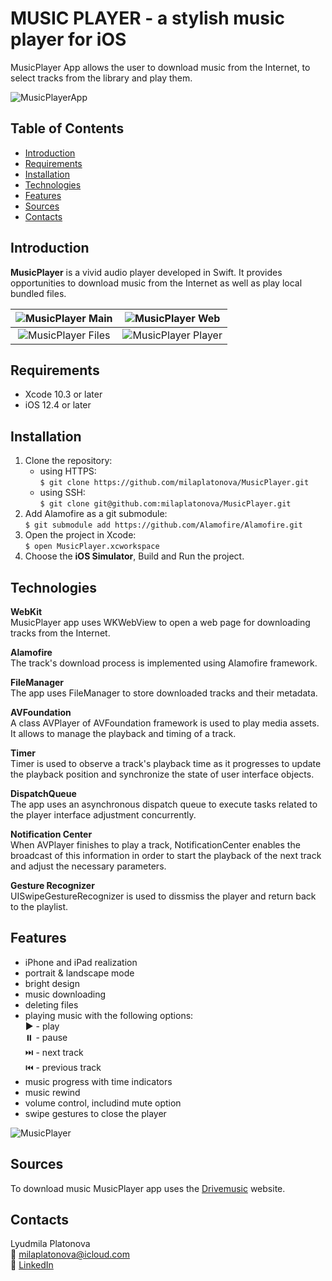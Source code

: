 # MUSIC PLAYER - a stylish music player for iOS
MusicPlayer App allows the user to download music from the Internet, to select tracks from the library and play them.  

![MusicPlayerApp](Demo/MusicPlayerApp.jpg)  
  
## Table of Contents
* [Introduction](#introduction)
* [Requirements](#requirements)
* [Installation](#installation)
* [Technologies](#technologies)
* [Features](#features)
* [Sources](#sources)
* [Contacts](#contacts)

## Introduction
**MusicPlayer** is a vivid audio player developed in Swift. It provides opportunities to download music from the Internet as well as play local bundled files.  

![MusicPlayer Main](Demo/MusicPlayerMain.png) | ![MusicPlayer Web](Demo/MusicPlayerWeb.png)
:-------------------------------------: | :-------------------------------------:
![MusicPlayer Files](Demo/MusicPlayerFiles.png) | ![MusicPlayer Player](Demo/MusicPlayerPlayer.png)

## Requirements
* Xcode 10.3 or later
* iOS 12.4 or later

## Installation
1. Clone the repository:  
   * using HTTPS:  
`$ git clone https://github.com/milaplatonova/MusicPlayer.git`
    * using SSH:  
`$ git clone git@github.com:milaplatonova/MusicPlayer.git`
1. Add Alamofire as a git submodule:  
`$ git submodule add https://github.com/Alamofire/Alamofire.git`
1. Open the project in Xcode:  
`$ open MusicPlayer.xcworkspace`
1. Choose the **iOS Simulator**, Build and Run the project.

## Technologies
**WebKit**  
MusicPlayer app uses WKWebView to open a web page for downloading tracks from the Internet.  
  
**Alamofire**  
The track's download process is implemented using Alamofire framework.  
  
**FileManager**  
The app uses FileManager to store downloaded tracks and their metadata.  
  
**AVFoundation**  
A class AVPlayer of AVFoundation framework is used to play media assets. It allows to manage the playback and timing of a track.  
  
**Timer**  
Timer is used to observe a track's playback time as it progresses to update the playback position and synchronize the state of user interface objects.  
  
**DispatchQueue**  
The app uses an asynchronous dispatch queue to execute tasks related to the player interface adjustment concurrently.  
  
**Notification Center**  
When AVPlayer finishes to play a track, NotificationCenter enables the broadcast of this information in order to start the playback of the next track and adjust the necessary parameters.  
  
**Gesture Recognizer**  
UISwipeGestureRecognizer is used to dissmiss the player and return back to the playlist.

## Features
* iPhone and iPad realization
* portrait & landscape mode
* bright design
* music downloading
* deleting files
* playing music with the following options:  
  :arrow_forward: - play  
  :pause_button: - pause  
  :next_track_button: - next track  
  :previous_track_button: - previous track  
* music progress with time indicators
* music rewind
* volume control, includind mute option
* swipe gestures to close the player  
  
![MusicPlayer](Demo/MusicPlayer.gif)
  
## Sources
To download music MusicPlayer app uses the [Drivemusic](https://drivemusic.me) website.  
  
## Contacts
Lyudmila Platonova  
:email: milaplatonova@icloud.com  
:bust_in_silhouette: [LinkedIn](linkedin.com/in/lyudmila-platonova-916097222)

